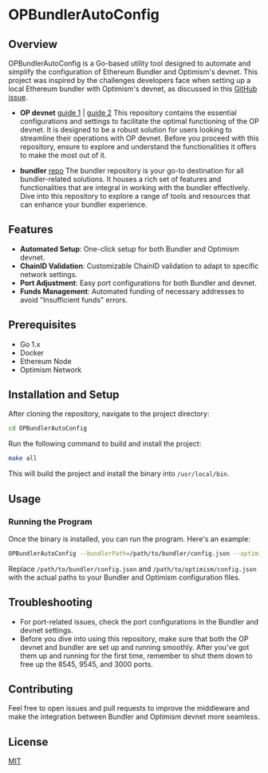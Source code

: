 # OPBundlerAutoConfig

## Overview

OPBundlerAutoConfig is a Go-based utility tool designed to automate and simplify the configuration of Ethereum Bundler and Optimism's devnet. This project was inspired by the challenges developers face when setting up a local Ethereum bundler with Optimism's devnet, as discussed in this [GitHub issue](https://github.com/ethereum-optimism/optimism/issues/6450#issuecomment-1705973174).

- **OP devnet** [guide 1](https://community.optimism.io/docs/developers/build/dev-node/#do-i-need-this) | [guide 2](https://github.com/ethereum-optimism/optimism/issues/6976#issuecomment-1690628412)
This repository contains the essential configurations and settings to facilitate the optimal functioning of the OP devnet. It is designed to be a robust solution for users looking to streamline their operations with OP devnet. Before you proceed with this repository, ensure to explore and understand the functionalities it offers to make the most out of it.

- **bundler** [repo](https://github.com/eth-infinitism/bundler)
The bundler repository is your go-to destination for all bundler-related solutions. It houses a rich set of features and functionalities that are integral in working with the bundler effectively. Dive into this repository to explore a range of tools and resources that can enhance your bundler experience.

## Features

- **Automated Setup**: One-click setup for both Bundler and Optimism devnet.
- **ChainID Validation**: Customizable ChainID validation to adapt to specific network settings.
- **Port Adjustment**: Easy port configurations for both Bundler and devnet.
- **Funds Management**: Automated funding of necessary addresses to avoid "Insufficient funds" errors.

## Prerequisites

- Go 1.x
- Docker
- Ethereum Node
- Optimism Network

## Installation and Setup

After cloning the repository, navigate to the project directory:

```bash
cd OPBundlerAutoConfig
```

Run the following command to build and install the project:

```bash
make all
```

This will build the project and install the binary into `/usr/local/bin`.

## Usage

### Running the Program

Once the binary is installed, you can run the program. Here's an example:

```bash
OPBundlerAutoConfig --bundlerPath=/path/to/bundler/config.json --optimismPath=/path/to/optimism/config.json
```

Replace `/path/to/bundler/config.json` and `/path/to/optimism/config.json` with the actual paths to your Bundler and Optimism configuration files.

## Troubleshooting

- For port-related issues, check the port configurations in the Bundler and devnet settings.
- Before you dive into using this repository, make sure that both the OP devnet and bundler are set up and running smoothly. After you've got them up and running for the first time, remember to shut them down to free up the 8545, 9545, and 3000 ports.

## Contributing

Feel free to open issues and pull requests to improve the middleware and make the integration between Bundler and Optimism devnet more seamless.

## License

[MIT](LICENSE)

